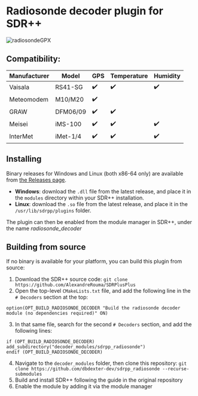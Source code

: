Radiosonde decoder plugin for SDR++
===================================

![radiosondeGPX](https://user-images.githubusercontent.com/17110004/144872708-2a578c62-5493-4845-9098-9328c4e914bf.png)

Compatibility:
--------------

| Manufacturer | Model    | GPS                | Temperature        | Humidity           |
|--------------|----------|--------------------|--------------------|--------------------|
| Vaisala      | RS41-SG  | :heavy_check_mark: | :heavy_check_mark: | :heavy_check_mark: |
| Meteomodem   | M10/M20  | :heavy_check_mark: |                    |                    |
| GRAW         | DFM06/09 | :heavy_check_mark: | :heavy_check_mark: |                    |
| Meisei       | iMS-100  | :heavy_check_mark: | :heavy_check_mark: | :heavy_check_mark: |
| InterMet     | iMet-1/4 | :heavy_check_mark: | :heavy_check_mark: | :heavy_check_mark: |


Installing
----------

Binary releases for Windows and Linux (both x86-64 only) are available from
[the Releases page](https://github.com/dbdexter-dev/sdrpp_radiosonde/releases).

- **Windows**: download the `.dll` file from the latest release, and place it in
  the `modules` directory within your SDR++ installation.
- **Linux**: download the `.so` file from the latest release, and place it in
  the `/usr/lib/sdrpp/plugins` folder.

The plugin can then be enabled from the module manager in SDR++, under the name
*radiosonde\_decoder*


Building from source
--------------------

If no binary is available for your platform, you can build this plugin from
source:

1. Download the SDR++ source code: `git clone https://github.com/AlexandreRouma/SDRPlusPlus`
2. Open the top-level `CMakeLists.txt` file, and add the following line in the
   `# Decoders` section at the top:
```
option(OPT_BUILD_RADIOSONDE_DECODER "Build the radiosonde decoder module (no dependencies required)" ON)
```
3. In that same file, search for the second `# Decoders` section, and add the
   following lines:
```
if (OPT_BUILD_RADIOSONDE_DECODER)
add_subdirectory("decoder_modules/sdrpp_radiosonde")
endif (OPT_BUILD_RADIOSONDE_DECODER)
```
4. Navigate to the `decoder_modules` folder, then clone this repository: `git clone https://github.com/dbdexter-dev/sdrpp_radiosonde --recurse-submodules`
5. Build and install SDR++ following the guide in the original repository
6. Enable the module by adding it via the module manager

